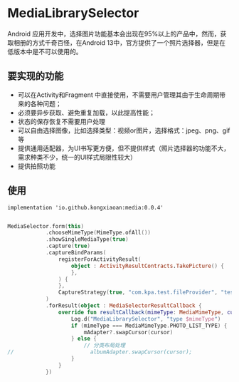 # MediaLibrarySelector

Android 应用开发中，选择图片功能基本会出现在95%以上的产品中，然而，获取相册的方式千奇百怪，在Android 13中，官方提供了一个照片选择器，但是在低版本中是不可以使用的。

## 要实现的功能

- 可以在Activity和Fragment 中直接使用，不需要用户管理其由于生命周期带来的各种问题；
- 必须要异步获取、避免重复加载，以此提高性能；
- 状态的保存恢复不需要用户处理
- 可以自由选择图像，比如选择类型：视频or图片，选择格式：jpeg、png、gif等
- 提供通用适配器，为UI书写更方便，但不提供样式（照片选择器的功能不大，需求种类不少，统一的UI样式局限性较大）
- 提供拍照功能



## 使用

```
implementation 'io.github.kongxiaoan:media:0.0.4'
```

```kotlin

MediaSelector.form(this)
            .chooseMimeType(MimeType.ofAll())
            .showSingleMediaType(true)
            .capture(true)
            .captureBindParams(
                registerForActivityResult(
                    object : ActivityResultContracts.TakePicture() {
                    },
                ) {
                },
                CaptureStrategy(true, "com.kpa.test.fileProvider", "test"),
            )
            .forResult(object : MediaSelectorResultCallback {
                override fun resultCallback(mimeType: MediaMimeType, cursor: Cursor?) {
                    Log.d("MediaLibrarySelector", "type $mimeType")
                    if (mimeType === MediaMimeType.PHOTO_LIST_TYPE) {
                        mAdapter?.swapCursor(cursor)
                    } else {
                        // 分类布局处理
//                        albumAdapter.swapCursor(cursor);
                    }
                }
            })
```

